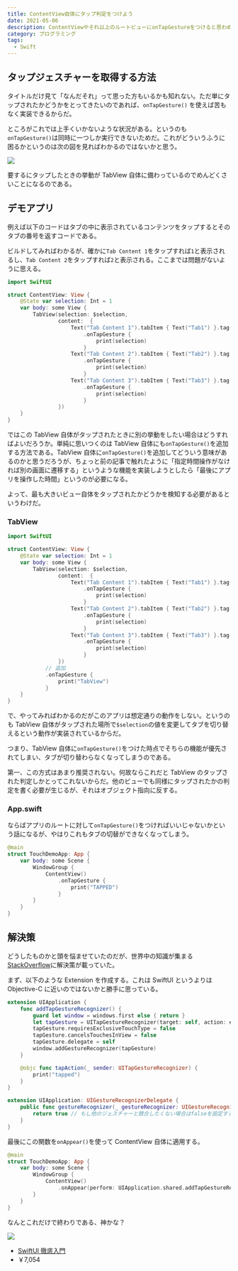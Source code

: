 ```yaml
---
title: ContentView自体にタップ判定をつけよう
date: 2021-05-06
description: ContentViewやそれ以上のルートビューにonTapGestureをつけると思わぬ不具合を生んでしまいます
category: プログラミング
tags:
  - Swift
---
```


## タップジェスチャーを取得する方法

タイトルだけ見て「なんだそれ」って思った方もいるかも知れない。ただ単にタップされたかどうかをとってきたいのであれば、`onTapGesture()` を使えば苦もなく実装できるからだ。

ところがこれでは上手くいかないような状況がある。というのも`onTapGesture()`は同時に一つしか実行できないためだ。これがどういうふうに困るかというのは次の図を見ればわかるのではないかと思う。

![](https://pbs.twimg.com/media/E0r0uuyUYAAHOKL?format=png)

要するにタップしたときの挙動が TabView 自体に備わっているのでめんどくさいことになるのである。

## デモアプリ

例えば以下のコードはタブの中に表示されているコンテンツをタップするとそのタブの番号を返すコードである。

ビルドしてみればわかるが、確かに`Tab Content 1`をタップすれば`1`と表示されるし、`Tab Content 2`をタップすれば`2`と表示される。ここまでは問題がないように思える。

```swift
import SwiftUI

struct ContentView: View {
    @State var selection: Int = 1
    var body: some View {
        TabView(selection: $selection,
                content:  {
                    Text("Tab Content 1").tabItem { Text("Tab1") }.tag(1)
                        .onTapGesture {
                            print(selection)
                        }
                    Text("Tab Content 2").tabItem { Text("Tab2") }.tag(2)
                        .onTapGesture {
                            print(selection)
                        }
                    Text("Tab Content 3").tabItem { Text("Tab3") }.tag(3)
                        .onTapGesture {
                            print(selection)
                        }
                })
    }
}
```

ではこの TabView 自体がタップされたときに別の挙動をしたい場合はどうすればよいだろうか。単純に思いつくのは TabView 自体にも`onTapGesture()`を追加する方法である。TabView 自体に`onTapGesture()`を追加してどういう意味があるのかと思うだろうが、ちょっと前の記事で触れたように「指定時間操作がなければ別の画面に遷移する」というような機能を実装しようとしたら「最後にアプリを操作した時間」というのが必要になる。

よって、最も大きいビュー自体をタップされたかどうかを検知する必要があるというわけだ。

### TabView

```swift
import SwiftUI

struct ContentView: View {
    @State var selection: Int = 1
    var body: some View {
        TabView(selection: $selection,
                content:  {
                    Text("Tab Content 1").tabItem { Text("Tab1") }.tag(1)
                        .onTapGesture {
                            print(selection)
                        }
                    Text("Tab Content 2").tabItem { Text("Tab2") }.tag(2)
                        .onTapGesture {
                            print(selection)
                        }
                    Text("Tab Content 3").tabItem { Text("Tab3") }.tag(3)
                        .onTapGesture {
                            print(selection)
                        }
                })
            // 追加
            .onTapGesture {
                print("TabView")
            }
    }
}
```

で、やってみればわかるのだがこのアプリは想定通りの動作をしない。というのも TabView 自体がタップされた場所で`$selection`の値を変更してタブを切り替えるという動作が実装されているからだ。

つまり、TabView 自体に`onTapGesture()`をつけた時点でそちらの機能が優先されてしまい、タブが切り替わらなくなってしまうのである。

第一、この方式はあまり推奨されない。何故ならこれだと TabView のタップされた判定しかとってこれないからだ。他のビューでも同様にタップされたかの判定を書く必要が生じるが、それはオブジェクト指向に反する。

### App.swift

ならばアプリのルートに対して`onTapGesture()`をつければいいじゃないかという話になるが、やはりこれもタブの切替ができなくなってしまう。

```swift
@main
struct TouchDemoApp: App {
    var body: some Scene {
        WindowGroup {
            ContentView()
                .onTapGesture {
                    print("TAPPED")
                }
        }
    }
}
```

## 解決策

どうしたものかと頭を悩ませていたのだが、世界中の知識が集まる[StackOverflow](https://stackoverflow.com/questions/63927489/how-to-track-all-touches-across-swiftui-app)に解決策が載っていた。

まず、以下のような Extension を作成する。これは SwiftUI というよりは Objective-C に近いのではないかと勝手に思っている。

```swift
extension UIApplication {
    func addTapGestureRecognizer() {
        guard let window = windows.first else { return }
        let tapGesture = UITapGestureRecognizer(target: self, action: #selector(tapAction))
        tapGesture.requiresExclusiveTouchType = false
        tapGesture.cancelsTouchesInView = false
        tapGesture.delegate = self
        window.addGestureRecognizer(tapGesture)
    }

    @objc func tapAction(_ sender: UITapGestureRecognizer) {
        print("tapped")
    }
}

extension UIApplication: UIGestureRecognizerDelegate {
    public func gestureRecognizer(_ gestureRecognizer: UIGestureRecognizer, shouldRecognizeSimultaneouslyWith otherGestureRecognizer: UIGestureRecognizer) -> Bool {
        return true // もし他のジェスチャーと競合したくない場合はfalseを設定する
    }
}
```

最後にこの関数を`onAppear()`を使って ContentView 自体に適用する。

```swift
@main
struct TouchDemoApp: App {
    var body: some Scene {
        WindowGroup {
            ContentView()
                .onAppear(perform: UIApplication.shared.addTapGestureRecognizer)
        }
    }
}
```

なんとこれだけで終わりである、神かな？

<div class="vuepress-affiliate">
<img src="https://m.media-amazon.com/images/I/416ZqsPCCjL._SL500_.jpg" />
<ul>
<li><a href="https://www.amazon.co.jp/dp/4815604061/?tag=tkgstrator0f-22" target="_blank">SwiftUI 徹底入門</a></li>
<li class="price">￥7,054</li>
</ul>
</div>
